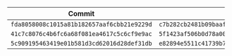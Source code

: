 | Commit | Hash |
|--------|------|
|`fda8058008c1015a81b182657aaf6cbb21e9229d`|`c7b282cb2481b09baafee4fa54739f866a2275148b1577a81794abbc9639a6df`|
|`41c7c8076c4b6fc6a68f081ea4617c5c6cf9e9ac`|`5f1423af506b0d78a007735217a80e491c41db84af80ee645dab9845b0e0f328`|
|`5c909195463419e01b581d3cd62016d28def31db`| `e82894e5511c41739b7b04668691d63332c6d6309240cdbe019e8767b479b2da`|